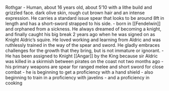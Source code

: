 Rothgar
    - Human, about 16 years old, about 5’10 with a lithe build and grizzled face. dark olive skin, rough cut brown hair and an intense expression. He carries a standard issue spear that looks to be around 8ft in length and has a short-sword strapped to his side.
    - born in [[Fendelwin]] and orphaned from a sickness. He always dreamed of becoming a knight, and finally caught his big break 2 years ago when he was signed on as Knight Aldric’s squire. He loved working and learning from Aldric and was ruthlessly trained in the way of the spear and sword. He gladly embraces challenges for the growth that they bring, but is not immature or ignorant.
    - He has been assigned to Knight [[Angar]] by the King because sir Aldric was killed in a skirmish between pirates on the coast not two months ago
    - his primary weapons are spear for ranged melee and short sword for close combat
        - he is beginning to get a proficiency with a hand shield
        - also beginning to train in a proficiency with javelins
        - and a proficiency in cooking